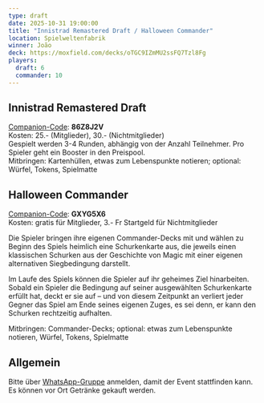 ```yaml
---
type: draft
date: 2025-10-31 19:00:00
title: "Innistrad Remastered Draft / Halloween Commander"
location: Spielweltenfabrik
winner: João
deck: https://moxfield.com/decks/oTGC9IZmMU2ssFQ7Tzl8Fg
players:
  draft: 6
  commander: 10
---
```

##  Innistrad Remastered Draft
[Companion-Code](/faq/#was-hat-es-mit-dem-companion-code-auf-sich): **86Z8J2V** \
Kosten: 25.- (Mitglieder), 30.- (Nichtmitglieder) \
Gespielt werden 3-4 Runden, abhängig von der Anzahl Teilnehmer.
Pro Spieler geht ein Booster in den Preispool. \
Mitbringen: Kartenhüllen, etwas zum Lebenspunkte notieren; optional: Würfel, Tokens, Spielmatte

## Halloween Commander
[Companion-Code](/faq/#was-hat-es-mit-dem-companion-code-auf-sich): **GXYG5X6** \
Kosten: gratis für Mitglieder, 3.- Fr Startgeld für Nichtmitglieder

Die Spieler bringen ihre eigenen Commander-Decks mit und wählen zu Beginn des Spiels heimlich eine Schurkenkarte aus, die jeweils einen klassischen Schurken aus der Geschichte von Magic mit einer eigenen alternativen Siegbedingung darstellt.

Im Laufe des Spiels können die Spieler auf ihr geheimes Ziel hinarbeiten. Sobald ein Spieler die Bedingung auf seiner ausgewählten Schurkenkarte erfüllt hat, deckt er sie auf – und von diesem Zeitpunkt an verliert jeder Gegner das Spiel am Ende seines eigenen Zuges, es sei denn, er kann den Schurken rechtzeitig aufhalten.

Mitbringen: Commander-Decks; optional: etwas zum Lebenspunkte notieren, Würfel, Tokens, Spielmatte

## Allgemein
Bitte über [WhatsApp-Gruppe](https://chat.whatsapp.com/HQ7IINFrZB63esDNRqsIUw) anmelden, damit der Event stattfinden kann. \
Es können vor Ort Getränke gekauft werden.

